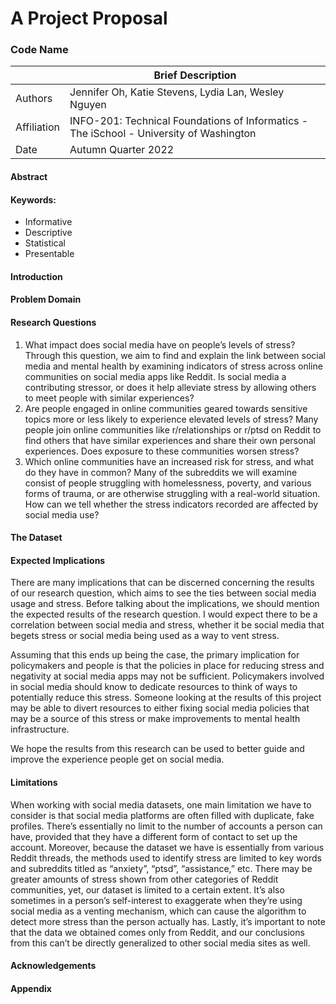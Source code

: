 # A Project Proposal

### Code Name

| | Brief Description|
|---------------| --------------
|Authors | Jennifer Oh, Katie Stevens, Lydia Lan, Wesley Nguyen
| Affiliation | INFO-201: Technical Foundations of Informatics - The iSchool - University of Washington
| Date | Autumn Quarter 2022

#### Abstract

#### Keywords:
- Informative
- Descriptive
- Statistical
- Presentable

#### Introduction

#### Problem Domain

#### Research Questions

1. What impact does social media have on people’s levels of stress? Through this question, we aim to find and explain the link between social media and mental health by examining indicators of stress across online communities on social media apps like Reddit. Is social media a contributing stressor, or does it help alleviate stress by allowing others to meet people with similar experiences?
2. Are people engaged in online communities geared towards sensitive topics more or less likely to experience elevated levels of stress? Many people join online communities like r/relationships or r/ptsd on Reddit to find others that have similar experiences and share their own personal experiences. Does exposure to these communities worsen stress?
3. Which online communities have an increased risk for stress, and what do they have in common? Many of the subreddits we will examine consist of people struggling with homelessness, poverty, and various forms of trauma, or are otherwise struggling with a real-world situation. How can we tell whether the stress indicators recorded are affected by social media use?

#### The Dataset

#### Expected Implications

There are many implications that can be discerned concerning the results of our research question, which aims to see the ties between social media usage and stress. Before talking about the implications, we should mention the expected results of the research question. I would expect there to be a correlation between social media and stress, whether it be social media that begets stress or social media being used as a way to vent stress.

Assuming that this ends up being the case, the primary implication for policymakers and people is that the policies in place for reducing stress and negativity at social media apps may not be sufficient. Policymakers involved in social media should know to dedicate resources to think of ways to potentially reduce this stress. Someone looking at the results of this project may be able to divert resources to either fixing social media policies that may be a source of this stress or make improvements to mental health infrastructure.

We hope the results from this research can be used to better guide and improve the experience people get on social media.

#### Limitations
When working with social media datasets, one main limitation we have to consider is that social media platforms are often filled with duplicate, fake profiles. There’s essentially no limit to the number of accounts a person can have, provided that they have a different form of contact to set up the account. Moreover, because the dataset we have is essentially from various Reddit threads, the methods used to identify stress are limited to key words and subreddits titled as “anxiety”, “ptsd”, “assistance,” etc. There may be greater amounts of stress shown from other categories of Reddit communities, yet, our dataset is limited to a certain extent. It’s also sometimes in a person’s self-interest to exaggerate when they’re using social media as a venting mechanism, which can cause the algorithm to detect more stress than the person actually has. Lastly, it’s important to note that the data we obtained comes only from Reddit, and our conclusions from this can’t be directly generalized to other social media sites as well. 

#### Acknowledgements


#### Appendix
